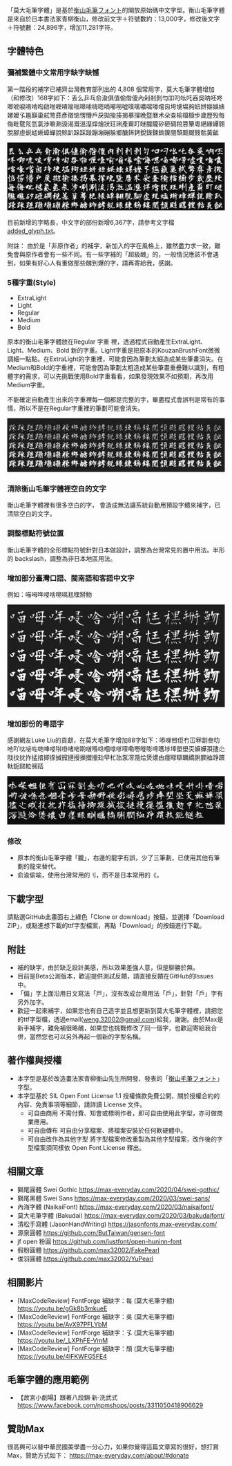 「莫大毛筆字體」是基於[衡山毛筆フォント](https://opentype.jp/kouzanmouhitufont.htm)的開放原始碼中文字型。衡山毛筆字體是來自於日本書法家青柳衡山，修改前文字＋符號數約：13,000字，修改後文字＋符號數：24,896字，增加11,281字符。

## 字體特色

### 彌補繁體中文常用字缺字缺憾

第一階段的補字已補齊台灣教育部列出的 4,808 個常用字，莫大毛筆字體增加（和修改）168字如下：丢么乒乓俞渝俱值偷偺傻內剁剎剝勻吅叼吆吒吞吳呐呸咚唧唬唳唷啃啕啟啪喱喳喻嗡嗥嗦嗨嗯嘀嘟嘮噓噗噙噥噹嚎嚐囪垮埂塭夠妞姘姬娛婊嫘嬤孓尷巔巢弒彆彞彥徵惦愣懵戶戾拋揄揍揭摹攆晚暨曆术朵查榆檔櫥步歲歷殁每侮毗毽氖氫氯涉唰涮淚渴溉溫溼焊燴狀玨琍產甭盯瞇朧矓矽砸碉稅篡簞粵絕緣罈翱脫腳虛蜕蜢蜥蟑蟬說賒趴跺踩踫蹦塴磞躲鄉醣鈽銬銳錄鍊鎢鎳閱頹颳颼餿骷黃齜

![莫大毛筆字體](https://github.com/max32002/bakudaifont/raw/master/preview/preview.png)

目前新增的字略長，中文字的部份新增6,367字，請參考文字檔 [added_glyph.txt](https://github.com/max32002/bakudaifont/raw/master/added_glyph.txt)。

附註： 由於是「非原作者」的補字，新加入的字在風格上，雖然盡力求一致，難免會與原作者會有一些不同。有一些字補的「超級醜」的，一般情況應該不會遇到，如果有好心人有重做那些醜到爆的字，請再寄給我，感謝。

### 5種字重(Style)

* ExtraLight
* Light
* Regular
* Medium
* Bold

原本的衡山毛筆字體放在Regular 字重 裡，透過程式自動產生ExtraLight、Light、Medium、Bold 新的字重。Light字重是把原本的KouzanBrushFont微微調細一點點。在ExtraLight的字重裡，可能會因為筆劃太細造成某些筆畫消失。在Medium和Bold的字重裡，可能會因為筆劃太粗造成某些筆畫重疊難以識別，有粗體字的需求，可以先挑戰使用Bold字重看看，如果發現效果不如預期，再改用Medium字重。

不能確定自動產生出來的字重裡每一個都是完整的字，畢盡程式會誤判是常有的事情，所以不是在Regular字重裡的筆劃可能會消失。

![莫大毛筆字體](https://github.com/max32002/bakudaifont/raw/master/preview/preview_style.png)

### 清除衡山毛筆字體裡空白的文字

衡山毛筆字體裡有很多空白的字， 會造成無法讓系統自動用預設字體來補字，已清除空白的文字。

### 調整標點符號位置

衡山毛筆字體的全形標點符號針對日本做設計，調整為台灣常見的置中用法。半形的 backslash，調整為非日本地區用法。

### 增加部分臺灣口語、閩南語和客語中文字

例如：喵呣哖唚啥嗍嗝尪䆀掰魩

![莫大毛筆字體臺灣口語字](https://github.com/max32002/bakudaifont/raw/master/preview/preview_taiwaness.png)

### 增加部份的粵語字
感謝網友Luke Liu的貢獻，在莫大毛筆字增加88字如下：㖭㗎乸佢冇冚冧劏叁叻吔吖呔咇咗哋唓唚唞啩啫啱啲啵喺喼嗰嗱嗲嘜嘞嘢嘥嘭噚嚿埗埲塱壆奀嫲嬅孭孻尐戙抆抌拃掹揞揤揼搣搲摙摱摷擝擸攰曱杧氹泵滘瀡烚煲燶甴癦睩瞓矋繑脷膶裇踭躀軚鈪餸𨋢㋿踎

![莫大毛筆字體粵語字](https://github.com/max32002/bakudaifont/raw/master/preview/preview_hk.png)


### 修改
* 原本的衡山毛筆字體「朧」，右邊的龍字有誤，少了三筆劃，已使用其他有筆劃的龍來替代。
* 俞渝偷喻，使用台灣常用的刂，而不是日本常用的《。

## 下載字型

請點選GitHub此畫面右上綠色「Clone or download」按鈕，並選擇「Download ZIP」，或點進想下載的ttf字型檔案，再點「Download」的按鈕進行下載。

## 附註

* 補的缺字，由於缺乏設計美感，所以效果差強人意，但是聊勝於無。
* 目前是Beta公測版本，歡迎提供測試反饋，請直接反饋在GitHub的Issues中。
* 「偏」字上面沿用日文寫法「戸」，沒有改成台灣用法「戶」，針對「戶」字有另外加字。
* 歡迎一起來補字，如果您也有自己造字並且想更新到莫大毛筆字體裡，請把您的ttf字型檔，透過email(weng.32002@gmail.com)給我，謝謝。由於Max是新手補字，難免補很略醜，如果您也挑戰修改了同一個字，也歡迎寄給我合併，當然您也可以另外再起一個新的字型名稱。

## 著作權與授權

* 本字型是基於改造畫法家青柳衡山先生所開發、發表的「[衡山毛筆フォント](https://opentype.jp/kouzanmouhitufont.htm)」字型。
* 本字型基於 SIL Open Font License 1.1 授權條款免費公開，關於授權合約的內容、免責事項等細節，請詳讀 License 文件。
    * 可自由商用 不需付費、知會或標明作者，即可自由使用此字型，亦可做商業應用。
    * 可自由傳布 可自由分享檔案、將檔案安裝於任何軟硬體中。
    * 可自由改作為其他字型 將字型檔案修改重製為其他字型檔案，改作後的字型檔案須同樣依 Open Font License 釋出。

    
## 相關文章

* 獅尾圓體 Swei Gothic
https://max-everyday.com/2020/04/swei-gothic/
* 獅尾黑體 Swei Sans
https://max-everyday.com/2020/03/swei-sans/
* 內海字體 (NaikaiFont) 
https://max-everyday.com/2020/03/naikaifont/
* 莫大毛筆字體 (Bakudai)
https://max-everyday.com/2020/03/bakudaifont/
* 清松手寫體 (JasonHandWriting)
https://jasonfonts.max-everyday.com/
* 源泉圓體
https://github.com/ButTaiwan/gensen-font
* jf open 粉圓
https://github.com/justfont/open-huninn-font
* 假粉圓體
https://github.com/max32002/FakePearl
* 俊羽圓體
https://github.com/max32002/YuPearl

## 相關影片
* [MaxCodeReview] FontForge 補缺字：每 (莫大毛筆字體)
https://youtu.be/gGk8b3mkueE
* [MaxCodeReview] FontForge 補缺字：吳 (莫大毛筆字體)
https://youtu.be/AvX97PFLYbM
* [MaxCodeReview] FontForge 補缺字：孓 (莫大毛筆字體)
https://youtu.be/_LXPhFE-VmM
* [MaxCodeReview] FontForge 補缺字：頹 (莫大毛筆字體)
https://youtu.be/4lFKWFG5FE4

## 毛筆字體的應用範例

* 【故宮小劇場】跟著八段錦‧新‧洗武式 https://www.facebook.com/npmshops/posts/3311050418906629


## 贊助Max

很高興可以替中華民國美學盡一分心力，如果你覺得這篇文章寫的很好，想打賞Max，贊助方式如下：
https://max-everyday.com/about/#donate
